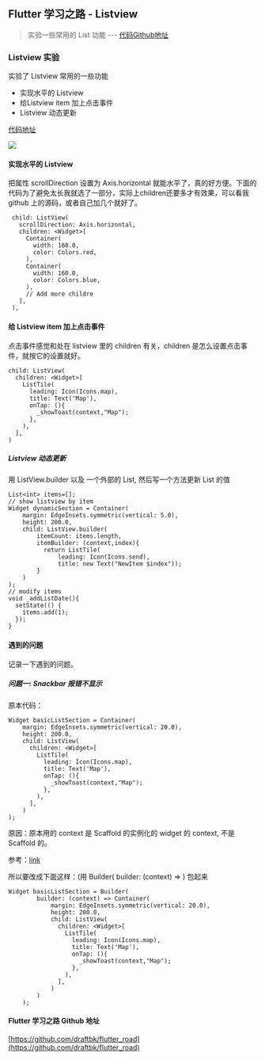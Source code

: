 ## Flutter 学习之路 - Listview
> 实验一些常用的 List 功能 --- [代码Github地址](https://github.com/draftbk/flutter_road/blob/master/flutter_road_widgets/lib/days/Day4.dart)

### Listview 实验

实验了 Listview 常用的一些功能

- 实现水平的 Listview
- 给Listview item 加上点击事件
- Listview 动态更新

[代码地址](https://github.com/draftbk/flutter_road/blob/master/flutter_road_widgets/lib/days/Day4.dart)

![](https://github.com/draftbk/Blog_Resource/blob/master/Flutter/gif/flutter_road_listview.gif)

#### 实现水平的 Listview

把属性 scrollDirection 设置为 Axis.horizontal 就能水平了，真的好方便。下面的代码为了避免太长我就选了一部分，实际上children还要多才有效果，可以看我 github 上的源码，或者自己加几个就好了。


```
 child: ListView(
   scrollDirection: Axis.horizontal,
   children: <Widget>[
     Container(
       width: 160.0,
       color: Colors.red,
     ),
     Container(
       width: 160.0,
       color: Colors.blue,
     ),
     // Add more childre
   ],
 ),
```

#### 给 Listview item 加上点击事件

点击事件感觉和处在 listview 里的 children 有关，children 是怎么设置点击事件，就按它的设置就好。

```
child: ListView(
  children: <Widget>[
    ListTile(
      leading: Icon(Icons.map),
      title: Text('Map'),
      onTap: (){
        _showToast(context,"Map");
      },
    ),
  ],
)
```

##### Listview 动态更新
用 ListView.builder 以及  一个外部的 List<int>, 然后写一个方法更新 List 的值

```
List<int> items=[];
// show listview by item
Widget dynamicSection = Container(
    margin: EdgeInsets.symmetric(vertical: 5.0),
    height: 200.0,
    child: ListView.builder(
        itemCount: items.length,
        itemBuilder: (context,index){
          return ListTile(
              leading: Icon(Icons.send),
              title: new Text("NewItem $index"));
        }
    )
);
// modify items
void _addListDate(){
  setState(() {
    items.add(1);
  });
}
```


#### 遇到的问题

记录一下遇到的问题。

##### 问题一: Snackbar 报错不显示

原本代码：

```
Widget basicListSection = Container(
    margin: EdgeInsets.symmetric(vertical: 20.0),
    height: 200.0,
    child: ListView(
      children: <Widget>[
        ListTile(
          leading: Icon(Icons.map),
          title: Text('Map'),
          onTap: (){
            _showToast(context,"Map");
          },
        ),
      ],
    )
);
```

原因：原本用的 context 是 Scaffold 的实例化的 widget 的 context, 不是 Scaffold 的。

参考：[link](https://stackoverflow.com/questions/51304568/scaffold-of-called-with-a-context-that-does-not-contain-a-scaffold/51304732)

所以要改成下面这样：(用 Builder(
        builder: (context) => ) 包起来

```
Widget basicListSection = Builder(
        builder: (context) => Container(
            margin: EdgeInsets.symmetric(vertical: 20.0),
            height: 200.0,
            child: ListView(
              children: <Widget>[
                ListTile(
                  leading: Icon(Icons.map),
                  title: Text('Map'),
                  onTap: (){
                    _showToast(context,"Map");
                  },
                ),
              ],
            )
        )
    );
```


#### Flutter 学习之路 Github 地址

[https://github.com/draftbk/flutter_road](https://github.com/draftbk/flutter_road)










